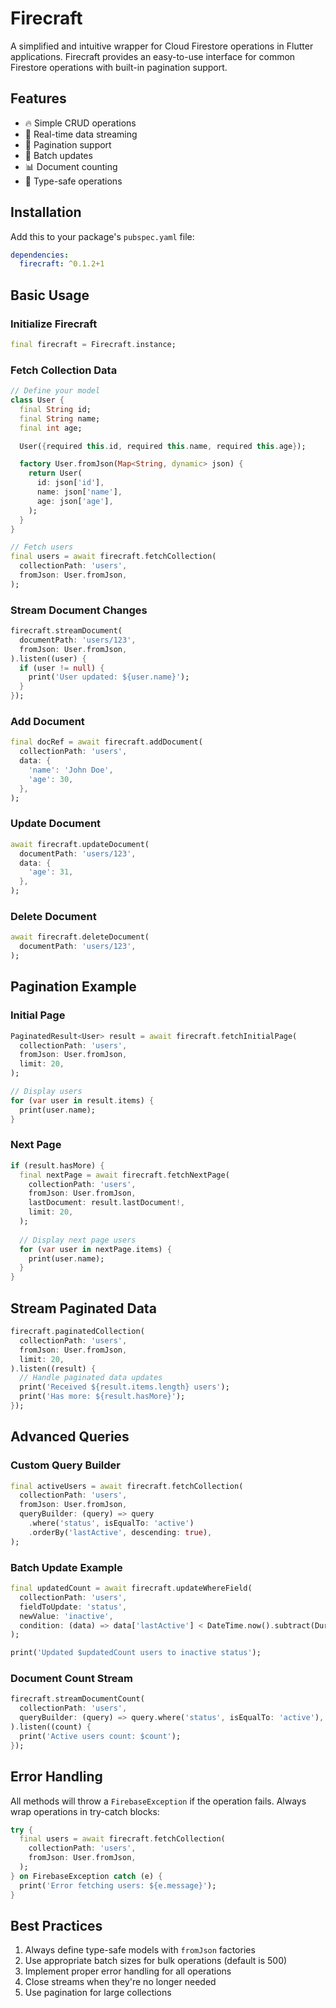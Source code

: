 # Firecraft

A simplified and intuitive wrapper for Cloud Firestore operations in Flutter applications. Firecraft provides an easy-to-use interface for common Firestore operations with built-in pagination support.

## Features

- 🔥 Simple CRUD operations
- 📡 Real-time data streaming
- 📄 Pagination support
- 🔄 Batch updates
- 📊 Document counting
- 🎯 Type-safe operations

## Installation

Add this to your package's `pubspec.yaml` file:

```yaml
dependencies:
  firecraft: ^0.1.2+1
```

## Basic Usage

### Initialize Firecraft

```dart
final firecraft = Firecraft.instance;
```

### Fetch Collection Data

```dart
// Define your model
class User {
  final String id;
  final String name;
  final int age;

  User({required this.id, required this.name, required this.age});

  factory User.fromJson(Map<String, dynamic> json) {
    return User(
      id: json['id'],
      name: json['name'],
      age: json['age'],
    );
  }
}

// Fetch users
final users = await firecraft.fetchCollection(
  collectionPath: 'users',
  fromJson: User.fromJson,
);
```

### Stream Document Changes

```dart
firecraft.streamDocument(
  documentPath: 'users/123',
  fromJson: User.fromJson,
).listen((user) {
  if (user != null) {
    print('User updated: ${user.name}');
  }
});
```

### Add Document

```dart
final docRef = await firecraft.addDocument(
  collectionPath: 'users',
  data: {
    'name': 'John Doe',
    'age': 30,
  },
);
```

### Update Document

```dart
await firecraft.updateDocument(
  documentPath: 'users/123',
  data: {
    'age': 31,
  },
);
```

### Delete Document

```dart
await firecraft.deleteDocument(
  documentPath: 'users/123',
);
```

## Pagination Example

### Initial Page

```dart
PaginatedResult<User> result = await firecraft.fetchInitialPage(
  collectionPath: 'users',
  fromJson: User.fromJson,
  limit: 20,
);

// Display users
for (var user in result.items) {
  print(user.name);
}
```

### Next Page

```dart
if (result.hasMore) {
  final nextPage = await firecraft.fetchNextPage(
    collectionPath: 'users',
    fromJson: User.fromJson,
    lastDocument: result.lastDocument!,
    limit: 20,
  );
  
  // Display next page users
  for (var user in nextPage.items) {
    print(user.name);
  }
}
```

## Stream Paginated Data

```dart
firecraft.paginatedCollection(
  collectionPath: 'users',
  fromJson: User.fromJson,
  limit: 20,
).listen((result) {
  // Handle paginated data updates
  print('Received ${result.items.length} users');
  print('Has more: ${result.hasMore}');
});
```

## Advanced Queries

### Custom Query Builder

```dart
final activeUsers = await firecraft.fetchCollection(
  collectionPath: 'users',
  fromJson: User.fromJson,
  queryBuilder: (query) => query
    .where('status', isEqualTo: 'active')
    .orderBy('lastActive', descending: true),
);
```

### Batch Update Example

```dart
final updatedCount = await firecraft.updateWhereField(
  collectionPath: 'users',
  fieldToUpdate: 'status',
  newValue: 'inactive',
  condition: (data) => data['lastActive'] < DateTime.now().subtract(Duration(days: 30)).millisecondsSinceEpoch,
);

print('Updated $updatedCount users to inactive status');
```

### Document Count Stream

```dart
firecraft.streamDocumentCount(
  collectionPath: 'users',
  queryBuilder: (query) => query.where('status', isEqualTo: 'active'),
).listen((count) {
  print('Active users count: $count');
});
```

## Error Handling

All methods will throw a `FirebaseException` if the operation fails. Always wrap operations in try-catch blocks:

```dart
try {
  final users = await firecraft.fetchCollection(
    collectionPath: 'users',
    fromJson: User.fromJson,
  );
} on FirebaseException catch (e) {
  print('Error fetching users: ${e.message}');
}
```

## Best Practices

1. Always define type-safe models with `fromJson` factories
2. Use appropriate batch sizes for bulk operations (default is 500)
3. Implement proper error handling for all operations
4. Close streams when they're no longer needed
5. Use pagination for large collections
